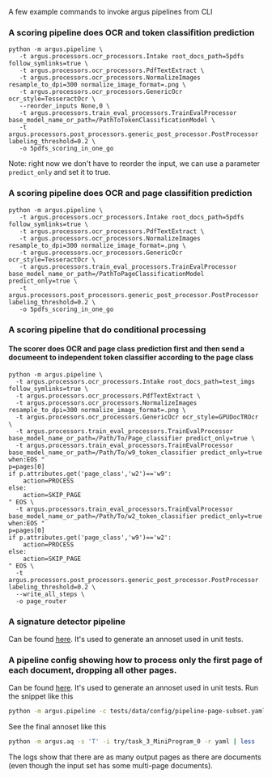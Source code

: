 
A few example commands to invoke argus pipelines from CLI


### A scoring pipeline does OCR and token classifition prediction
```
python -m argus.pipeline \
   -t argus.processors.ocr_processors.Intake root_docs_path=5pdfs follow_symlinks=true \
   -t argus.processors.ocr_processors.PdfTextExtract \
   -t argus.processors.ocr_processors.NormalizeImages resample_to_dpi=300 normalize_image_format=.png \
   -t argus.processors.ocr_processors.GenericOcr ocr_style=TesseractOcr \
   --reorder_inputs None,0 \
   -t argus.processors.train_eval_processors.TrainEvalProcessor base_model_name_or_path=/PathToTokenClassificationModel \
   -t argus.processors.post_processors.generic_post_processor.PostProcessor labeling_threshold=0.2 \
   -o 5pdfs_scoring_in_one_go
```

Note: right now we don't have to reorder the input, we can use a parameter `predict_only` and set it to true.

### A scoring pipeline does OCR and page classifition prediction
```
python -m argus.pipeline \
   -t argus.processors.ocr_processors.Intake root_docs_path=5pdfs follow_symlinks=true \
   -t argus.processors.ocr_processors.PdfTextExtract \
   -t argus.processors.ocr_processors.NormalizeImages resample_to_dpi=300 normalize_image_format=.png \
   -t argus.processors.ocr_processors.GenericOcr ocr_style=TesseractOcr \
   -t argus.processors.train_eval_processors.TrainEvalProcessor base_model_name_or_path=/PathToPageClassificationModel predict_only=true \
   -t argus.processors.post_processors.generic_post_processor.PostProcessor labeling_threshold=0.2 \
   -o 5pdfs_scoring_in_one_go
```

### A scoring pipeline that do conditional processing
#### The scorer does OCR and page class prediction first and then send a documeent to independent token classifier according to the page class
```
python -m argus.pipeline \
  -t argus.processors.ocr_processors.Intake root_docs_path=test_imgs follow_symlinks=true \
  -t argus.processors.ocr_processors.PdfTextExtract \
  -t argus.processors.ocr_processors.NormalizeImages resample_to_dpi=300 normalize_image_format=.png \
  -t argus.processors.ocr_processors.GenericOcr ocr_style=GPUDocTROcr \
  -t argus.processors.train_eval_processors.TrainEvalProcessor base_model_name_or_path=/Path/To/Page_classifier predict_only=true \
  -t argus.processors.train_eval_processors.TrainEvalProcessor base_model_name_or_path=/Path/To/w9_token_classifier predict_only=true when:EOS "
p=pages[0]
if p.attributes.get('page_class','w2')=='w9':
    action=PROCESS
else:
    action=SKIP_PAGE
" EOS \
  -t argus.processors.train_eval_processors.TrainEvalProcessor base_model_name_or_path=/Path/To/w2_token_classifier predict_only=true when:EOS "
p=pages[0]
if p.attributes.get('page_class','w9')=='w2':
    action=PROCESS
else:
    action=SKIP_PAGE
" EOS \
  -t argus.processors.post_processors.generic_post_processor.PostProcessor labeling_threshold=0.2 \
  --write_all_steps \
  -o page_router
```

### A signature detector pipeline
Can be found [here](https://github.com/h2oai/argus-ocr/blob/master/tests/data/mini_dataset/DetectSignature_pas/readme.md). It's used to generate an annoset used in unit tests.

### A pipeline config showing how to process only the first page of each document, dropping all other pages.
Can be found [here](https://github.com/h2oai/argus-ocr/blob/master/tests/data/config/pipeline-page-subset.yaml). It's used to generate an annoset used in unit tests.
Run the snippet like this
```bash
python -m argus.pipeline -c tests/data/config/pipeline-page-subset.yaml -o try
```
See the final annoset like this
```bash
python -m argus.aq -s 'T' -i try/task_3_MiniProgram_0 -r yaml | less
```
The logs show that there are as many output pages as there are documents (even though the input set has some multi-page documents).
